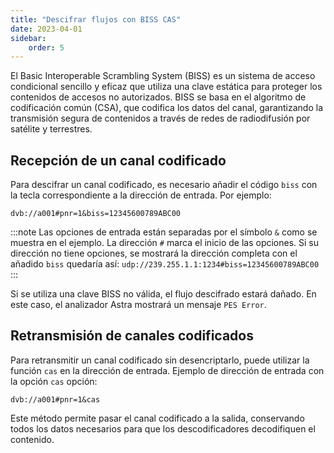 ```yaml
---
title: "Descifrar flujos con BISS CAS"
date: 2023-04-01
sidebar:
    order: 5
---
```


El Basic Interoperable Scrambling System (BISS) es un sistema de acceso condicional sencillo y eficaz que utiliza una clave estática para proteger los contenidos de accesos no autorizados. BISS se basa en el algoritmo de codificación común (CSA), que codifica los datos del canal, garantizando la transmisión segura de contenidos a través de redes de radiodifusión por satélite y terrestres.

## Recepción de un canal codificado[](https://help.cesbo.com/astra/processing/cas/decrypt-biss#receiving-a-scrambled-channel)

Para descifrar un canal codificado, es necesario añadir el código `biss` con la tecla correspondiente a la dirección de entrada. Por ejemplo:

```
dvb://a001#pnr=1&biss=12345600789ABC00
```

:::note
Las opciones de entrada están separadas por el símbolo `&` como se muestra en el ejemplo. La dirección `#` marca el inicio de las opciones. Si su dirección no tiene opciones, se mostrará la dirección completa con el añadido `biss` quedaría así: `udp://239.255.1.1:1234#biss=12345600789ABC00`
:::

Si se utiliza una clave BISS no válida, el flujo descifrado estará dañado. En este caso, el analizador Astra mostrará un mensaje `PES Error`.

## Retransmisión de canales codificados[](https://help.cesbo.com/astra/processing/cas/decrypt-biss#retransmitting-scrambled-channels)

Para retransmitir un canal codificado sin desencriptarlo, puede utilizar la función `cas` en la dirección de entrada. Ejemplo de dirección de entrada con la opción `cas` opción:

```
dvb://a001#pnr=1&cas
```

Este método permite pasar el canal codificado a la salida, conservando todos los datos necesarios para que los descodificadores decodifiquen el contenido.
